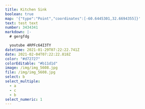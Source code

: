 ```yaml
---
title: Kitchen Sink
boolean: true
map: '{"type":"Point","coordinates":[-60.6445301,32.6694355]}'
text: test text
number: 3434341
markdown: |-
  # gergfdg

  youtube 4RPFc64I3TY
datetime: 2021-01-29T07:22:22.741Z
date: 2021-02-04T07:22:22.818Z
color: "#d72727"
colorEditable: "#b11d1d"
image: /img/img_5608.jpg
file: /img/img_5608.jpg
select: b
select_multiple:
  - a
  - c
  - b
select_numeric: 1
---
```


